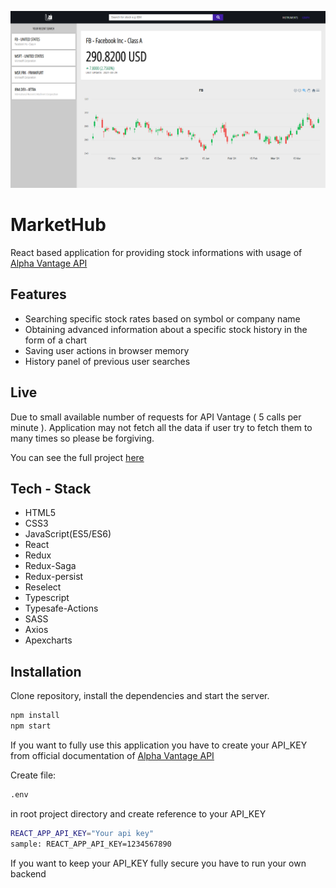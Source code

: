 ![alt text](https://github.com/Marek-Barela/MarketHub/blob/master/src/assets/markethub.png?raw=true)

# MarketHub

React based application for providing stock informations with usage of [Alpha Vantage API](https://www.alphavantage.co/documentation/)

## Features

- Searching specific stock rates based on symbol or company name
- Obtaining advanced information about a specific stock history in the form of a chart
- Saving user actions in browser memory
- History panel of previous user searches

## Live

Due to small available number of requests for API Vantage ( 5 calls per minute ). Application may not
fetch all the data if user try to fetch them to many times so please be forgiving.

You can see the full project [here](https://markethub-pro.netlify.app/)

## Tech - Stack

- HTML5
- CSS3
- JavaScript(ES5/ES6)
- React
- Redux
- Redux-Saga
- Redux-persist
- Reselect
- Typescript
- Typesafe-Actions
- SASS
- Axios
- Apexcharts

## Installation

Clone repository, install the dependencies and start the server.

```sh
npm install
npm start
```

If you want to fully use this application you have to create your API_KEY
from official documentation of [Alpha Vantage API](https://www.alphavantage.co/documentation/)

Create file:

```sh
.env
```

in root project directory and create reference to your API_KEY

```sh
REACT_APP_API_KEY="Your api key"
sample: REACT_APP_API_KEY=1234567890
```

If you want to keep your API_KEY fully secure you have to run your own backend
